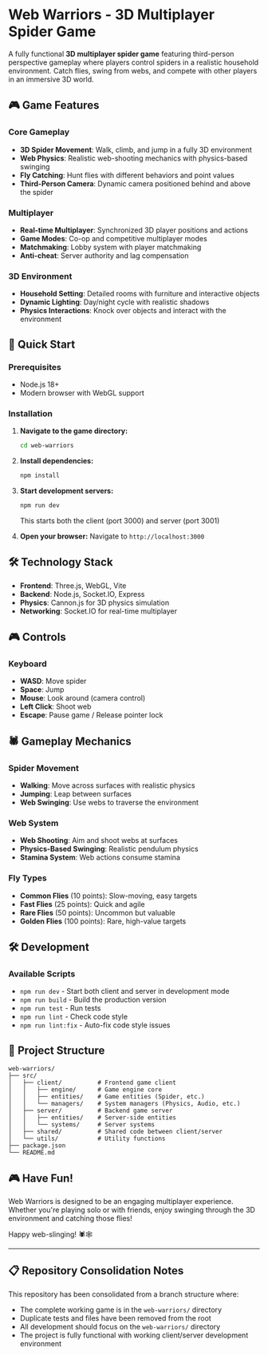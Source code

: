 # Web Warriors - 3D Multiplayer Spider Game

A fully functional **3D multiplayer spider game** featuring third-person perspective gameplay where players control spiders in a realistic household environment. Catch flies, swing from webs, and compete with other players in an immersive 3D world.

## 🎮 Game Features

### Core Gameplay
- **3D Spider Movement**: Walk, climb, and jump in a fully 3D environment
- **Web Physics**: Realistic web-shooting mechanics with physics-based swinging
- **Fly Catching**: Hunt flies with different behaviors and point values
- **Third-Person Camera**: Dynamic camera positioned behind and above the spider

### Multiplayer
- **Real-time Multiplayer**: Synchronized 3D player positions and actions
- **Game Modes**: Co-op and competitive multiplayer modes
- **Matchmaking**: Lobby system with player matchmaking
- **Anti-cheat**: Server authority and lag compensation

### 3D Environment
- **Household Setting**: Detailed rooms with furniture and interactive objects
- **Dynamic Lighting**: Day/night cycle with realistic shadows
- **Physics Interactions**: Knock over objects and interact with the environment

## 🚀 Quick Start

### Prerequisites
- Node.js 18+ 
- Modern browser with WebGL support

### Installation

1. **Navigate to the game directory:**
   ```bash
   cd web-warriors
   ```

2. **Install dependencies:**
   ```bash
   npm install
   ```

3. **Start development servers:**
   ```bash
   npm run dev
   ```
   This starts both the client (port 3000) and server (port 3001)

4. **Open your browser:**
   Navigate to `http://localhost:3000`

## 🛠️ Technology Stack

- **Frontend**: Three.js, WebGL, Vite
- **Backend**: Node.js, Socket.IO, Express
- **Physics**: Cannon.js for 3D physics simulation
- **Networking**: Socket.IO for real-time multiplayer

## 🎮 Controls

### Keyboard
- **WASD**: Move spider
- **Space**: Jump
- **Mouse**: Look around (camera control)
- **Left Click**: Shoot web
- **Escape**: Pause game / Release pointer lock

## 🕷️ Gameplay Mechanics

### Spider Movement
- **Walking**: Move across surfaces with realistic physics
- **Jumping**: Leap between surfaces
- **Web Swinging**: Use webs to traverse the environment

### Web System
- **Web Shooting**: Aim and shoot webs at surfaces
- **Physics-Based Swinging**: Realistic pendulum physics
- **Stamina System**: Web actions consume stamina

### Fly Types
- **Common Flies** (10 points): Slow-moving, easy targets
- **Fast Flies** (25 points): Quick and agile
- **Rare Flies** (50 points): Uncommon but valuable
- **Golden Flies** (100 points): Rare, high-value targets

## 🛠️ Development

### Available Scripts
- `npm run dev` - Start both client and server in development mode
- `npm run build` - Build the production version
- `npm run test` - Run tests
- `npm run lint` - Check code style
- `npm run lint:fix` - Auto-fix code style issues

## 📁 Project Structure

```
web-warriors/
├── src/
│   ├── client/          # Frontend game client
│   │   ├── engine/      # Game engine core
│   │   ├── entities/    # Game entities (Spider, etc.)
│   │   └── managers/    # System managers (Physics, Audio, etc.)
│   ├── server/          # Backend game server
│   │   ├── entities/    # Server-side entities
│   │   └── systems/     # Server systems
│   ├── shared/          # Shared code between client/server
│   └── utils/           # Utility functions
├── package.json
└── README.md
```

## 🎮 Have Fun!

Web Warriors is designed to be an engaging multiplayer experience. Whether you're playing solo or with friends, enjoy swinging through the 3D environment and catching those flies!

Happy web-slinging! 🕷️🕸️

---

## 📋 Repository Consolidation Notes

This repository has been consolidated from a branch structure where:
- The complete working game is in the `web-warriors/` directory
- Duplicate tests and files have been removed from the root
- All development should focus on the `web-warriors/` directory
- The project is fully functional with working client/server development environment
